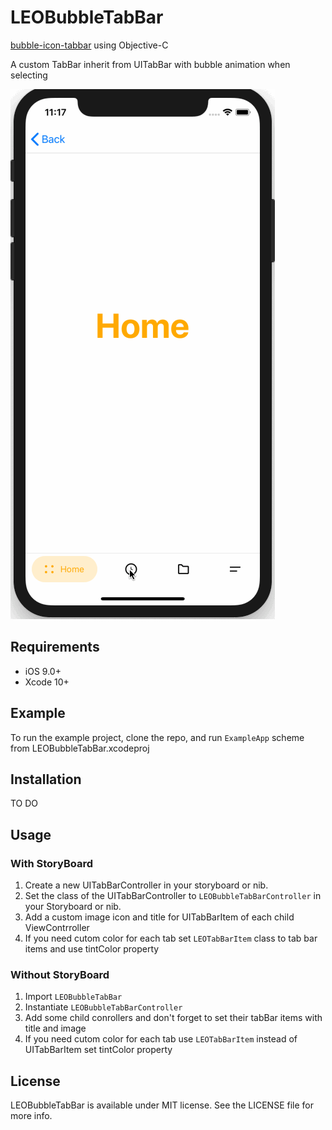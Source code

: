# LEOBubbleTabBar
[bubble-icon-tabbar](https://github.com/Cuberto/bubble-icon-tabbar#requirements) using Objective-C

A custom TabBar inherit from UITabBar with bubble animation when selecting

![](https://github.com/xxqy123/LEOBubbleTabBar/blob/master/Screenshots/BubbleTabBar.gif?raw=true)

## Requirements
* iOS 9.0+
* Xcode 10+

## Example
To run the example project, clone the repo, and run ``ExampleApp`` scheme from LEOBubbleTabBar.xcodeproj

## Installation
TO DO

## Usage
### With StoryBoard
1. Create a new UITabBarController in your storyboard or nib.
2. Set the class of the UITabBarController to ``LEOBubbleTabBarController`` in your Storyboard or nib.
3. Add a custom image icon and title for UITabBarItem of each child ViewContrroller
4. If you need cutom color for each tab set ``LEOTabBarItem`` class to tab bar items and use tintColor property
### Without StoryBoard
1. Import ``LEOBubbleTabBar``
2. Instantiate ``LEOBubbleTabBarController``
3. Add some child conrollers and don't forget to set their tabBar items with title and image
4. If you need cutom color for each tab use ``LEOTabBarItem`` instead of UITabBarItem set tintColor property
## License
LEOBubbleTabBar is available under MIT license. See the LICENSE file for more info.
